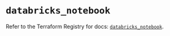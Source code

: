 # `databricks_notebook`

Refer to the Terraform Registry for docs: [`databricks_notebook`](https://registry.terraform.io/providers/databricks/databricks/1.83.0/docs/resources/notebook).
